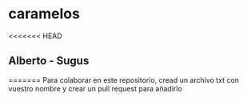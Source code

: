 # caramelos
<<<<<<< HEAD
## Alberto - Sugus
=======
Para colaborar en este repositorio, cread un archivo txt con vuestro nombre y crear un pull request para añadirlo